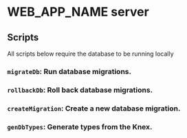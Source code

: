 # WEB_APP_NAME server

## Scripts

All scripts below require the database to be running locally

### `migrateDb`: Run database migrations.
### `rollbackDb`: Roll back database migrations.
### `createMigration`: Create a new database migration.
### `genDbTypes`: Generate types from the Knex.
